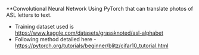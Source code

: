 **Convolutional Neural Network Using PyTorch that can translate photos of ASL letters to text.
- Training dataset used is https://www.kaggle.com/datasets/grassknoted/asl-alphabet
- Following method detailed here - https://pytorch.org/tutorials/beginner/blitz/cifar10_tutorial.html
